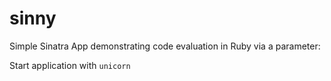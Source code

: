sinny
=====

Simple Sinatra App demonstrating code evaluation in Ruby via a parameter:

Start application with `unicorn`
